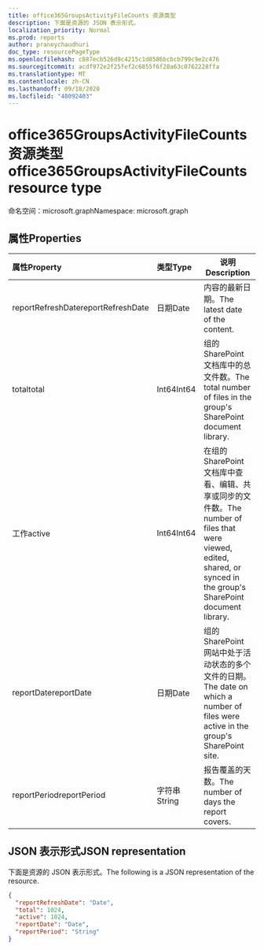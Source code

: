 ```yaml
---
title: office365GroupsActivityFileCounts 资源类型
description: 下面是资源的 JSON 表示形式。
localization_priority: Normal
ms.prod: reports
author: pranoychaudhuri
doc_type: resourcePageType
ms.openlocfilehash: c887ecb526d9c4215c1d8586bcbcb799c9e2c476
ms.sourcegitcommit: acdf972e2f25fef2c6855f6f28a63c0762228ffa
ms.translationtype: MT
ms.contentlocale: zh-CN
ms.lasthandoff: 09/18/2020
ms.locfileid: "48092403"
---
```

# <a name="office365groupsactivityfilecounts-resource-type"></a><span data-ttu-id="39d32-103">office365GroupsActivityFileCounts 资源类型</span><span class="sxs-lookup"><span data-stu-id="39d32-103">office365GroupsActivityFileCounts resource type</span></span>

<span data-ttu-id="39d32-104">命名空间：microsoft.graph</span><span class="sxs-lookup"><span data-stu-id="39d32-104">Namespace: microsoft.graph</span></span>

## <a name="properties"></a><span data-ttu-id="39d32-105">属性</span><span class="sxs-lookup"><span data-stu-id="39d32-105">Properties</span></span>

| <span data-ttu-id="39d32-106">属性</span><span class="sxs-lookup"><span data-stu-id="39d32-106">Property</span></span>          | <span data-ttu-id="39d32-107">类型</span><span class="sxs-lookup"><span data-stu-id="39d32-107">Type</span></span>   | <span data-ttu-id="39d32-108">说明</span><span class="sxs-lookup"><span data-stu-id="39d32-108">Description</span></span>                              |
| :---------------- | :----- | ---------------------------------------- |
| <span data-ttu-id="39d32-109">reportRefreshDate</span><span class="sxs-lookup"><span data-stu-id="39d32-109">reportRefreshDate</span></span> | <span data-ttu-id="39d32-110">日期</span><span class="sxs-lookup"><span data-stu-id="39d32-110">Date</span></span>   | <span data-ttu-id="39d32-111">内容的最新日期。</span><span class="sxs-lookup"><span data-stu-id="39d32-111">The latest date of the content.</span></span>          |
| <span data-ttu-id="39d32-112">total</span><span class="sxs-lookup"><span data-stu-id="39d32-112">total</span></span>             | <span data-ttu-id="39d32-113">Int64</span><span class="sxs-lookup"><span data-stu-id="39d32-113">Int64</span></span>  | <span data-ttu-id="39d32-114">组的 SharePoint 文档库中的总文件数。</span><span class="sxs-lookup"><span data-stu-id="39d32-114">The total number of files in the group's SharePoint document library.</span></span> |
| <span data-ttu-id="39d32-115">工作</span><span class="sxs-lookup"><span data-stu-id="39d32-115">active</span></span>            | <span data-ttu-id="39d32-116">Int64</span><span class="sxs-lookup"><span data-stu-id="39d32-116">Int64</span></span>  | <span data-ttu-id="39d32-117">在组的 SharePoint 文档库中查看、编辑、共享或同步的文件数。</span><span class="sxs-lookup"><span data-stu-id="39d32-117">The number of files that were viewed, edited, shared, or synced in the group's SharePoint document library.</span></span> |
| <span data-ttu-id="39d32-118">reportDate</span><span class="sxs-lookup"><span data-stu-id="39d32-118">reportDate</span></span>        | <span data-ttu-id="39d32-119">日期</span><span class="sxs-lookup"><span data-stu-id="39d32-119">Date</span></span>   | <span data-ttu-id="39d32-120">组的 SharePoint 网站中处于活动状态的多个文件的日期。</span><span class="sxs-lookup"><span data-stu-id="39d32-120">The date on which a number of files were active in the group's SharePoint site.</span></span> |
| <span data-ttu-id="39d32-121">reportPeriod</span><span class="sxs-lookup"><span data-stu-id="39d32-121">reportPeriod</span></span>      | <span data-ttu-id="39d32-122">字符串</span><span class="sxs-lookup"><span data-stu-id="39d32-122">String</span></span> | <span data-ttu-id="39d32-123">报告覆盖的天数。</span><span class="sxs-lookup"><span data-stu-id="39d32-123">The number of days the report covers.</span></span>    |

## <a name="json-representation"></a><span data-ttu-id="39d32-124">JSON 表示形式</span><span class="sxs-lookup"><span data-stu-id="39d32-124">JSON representation</span></span>

<span data-ttu-id="39d32-125">下面是资源的 JSON 表示形式。</span><span class="sxs-lookup"><span data-stu-id="39d32-125">The following is a JSON representation of the resource.</span></span>

<!-- {

  "blockType": "resource",
  "@odata.type": "microsoft.graph.office365GroupsActivityFileCounts"
} -->

```json
{
  "reportRefreshDate": "Date", 
  "total": 1024, 
  "active": 1024, 
  "reportDate": "Date", 
  "reportPeriod": "String"
}
```


